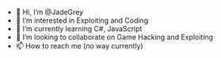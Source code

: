 - 👋 Hi, I’m @JadeGrey
- 👀 I’m interested in Exploiting and Coding
- 🌱 I’m currently learning C#, JavaScript
- 💞️ I’m looking to collaborate on Game Hacking and Exploiting
- 📫 How to reach me (no way currently)
